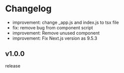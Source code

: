 # Changelog

- improvement: change _app.js and index.js to tsx file
- fix: remove bug from component script
- improvement: Remove unused component
- improvement: Fix Next.js version as 9.5.3

## v1.0.0
release
